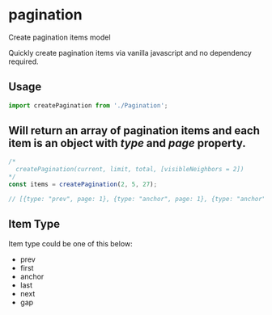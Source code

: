 # pagination
Create pagination items model

Quickly create pagination items via vanilla javascript and no dependency required.

## Usage
```javascript
import createPagination from './Pagination';
```

## Will return an array of pagination items and each item is an object with *type* and *page* property.
```javascript
/*
  createPagination(current, limit, total, [visibleNeighbors = 2])
*/
const items = createPagination(2, 5, 27);

// [{type: "prev", page: 1}, {type: "anchor", page: 1}, {type: "anchor", page: 2}, {type: "anchor", page: 3}, {type: "anchor", page: 4}, {type: "gap"}, {type: "last", page: 6}, {type: "next", page: 3}] (8)
```

## Item Type
Item type could be one of this below:
* prev
* first
* anchor
* last
* next
* gap